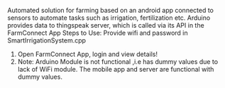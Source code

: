 Automated solution for farming based on an android app connected to sensors to automate tasks such as irrigation, fertilization etc.
Arduino provides data to thingspeak server, which is called via its API in the FarmConnect App
Steps to Use:
Provide wifi and password in SmartIrrigationSystem.cpp
  1. Open FarmConnect App, login and view details!
  2. Note: Arduino Module is not functional ,i.e has dummy values due to lack of WiFi module. The mobile app and server are functional with dummy values.
